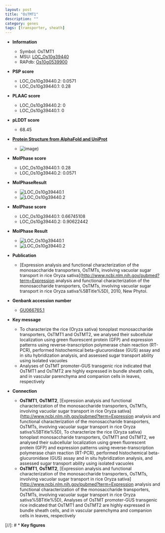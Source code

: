 ```yaml
---
layout: post
title: "OsTMT1"
description: ""
category: genes
tags: [transporter, sheath]
---
```


* **Information**  
    + Symbol: OsTMT1  
    + MSU: [LOC_Os10g39440](http://rice.plantbiology.msu.edu/cgi-bin/ORF_infopage.cgi?orf=LOC_Os10g39440)  
    + RAPdb: [Os10g0539900](http://rapdb.dna.affrc.go.jp/viewer/gbrowse_details/irgsp1?name=Os10g0539900)  

* **PSP score**  
    + LOC_Os10g39440.2: 0.0571 
    + LOC_Os10g39440.1: 0.28 

* **PLAAC score**  
    + LOC_Os10g39440.2: 0 
    + LOC_Os10g39440.1: 0 

* **pLDDT score**
    + 68.45

* **[Protein Structure from AlphaFold and UniProt](https://www.uniprot.org/uniprotkb/Q336W8/entry#structure)**
    + ![image](https://ricepsp.github.io/images/Q3/AF-Q336W8-F1.png))

* **MolPhase score**
    + LOC_Os10g39440.1: 0.28
    + LOC_Os10g39440.2: 0.0571

* **MolPhaseResult**
    + ![LOC_Os10g39440.1](https://ricepsp.github.io/pictures/LOC_Os10g/LOC_Os10g39440.1.png)
    + ![LOC_Os10g39440.2](https://ricepsp.github.io/pictures/LOC_Os10g/LOC_Os10g39440.2.png)

* **MolPhase score**
    + LOC_Os10g39440.1: 0.66745108
    + LOC_Os10g39440.2: 0.90622442

* **MolPhase Result**
    + ![LOC_Os10g39440.1](https://304243504.github.io/Pictures/LOC_Os10g/LOC_Os10g39440.1.png)
    + ![LOC_Os10g39440.2](https://304243504.github.io/Pictures/LOC_Os10g/LOC_Os10g39440.2.png)

* **Publication**  
    + [Expression analysis and functional characterization of the monosaccharide transporters, OsTMTs, involving vacuolar sugar transport in rice Oryza sativa](http://www.ncbi.nlm.nih.gov/pubmed?term=Expression analysis and functional characterization of the monosaccharide transporters, OsTMTs, involving vacuolar sugar transport in rice Oryza sativa%5BTitle%5D), 2010, New Phytol.

* **Genbank accession number**  
    + [GU066765.1](http://www.ncbi.nlm.nih.gov/nuccore/GU066765.1)

* **Key message**  
    + To characterize the rice (Oryza sativa) tonoplast monosaccharide transporters, OsTMT1 and OsTMT2, we analysed their subcellular localization using green fluorescent protein (GFP) and expression patterns using reverse-transcription polymerase chain reaction (RT-PCR), performed histochemical beta-glucuronidase (GUS) assay and in situ hybridization analysis, and assessed sugar transport ability using isolated vacuoles
    + Analyses of OsTMT promoter-GUS transgenic rice indicated that OsTMT1 and OsTMT2 are highly expressed in bundle sheath cells, and in vascular parenchyma and companion cells in leaves, respectively

* **Connection**  
    + __OsTMT1__, __OsTMT2__, [Expression analysis and functional characterization of the monosaccharide transporters, OsTMTs, involving vacuolar sugar transport in rice Oryza sativa](http://www.ncbi.nlm.nih.gov/pubmed?term=Expression analysis and functional characterization of the monosaccharide transporters, OsTMTs, involving vacuolar sugar transport in rice Oryza sativa%5BTitle%5D), To characterize the rice (Oryza sativa) tonoplast monosaccharide transporters, OsTMT1 and OsTMT2, we analysed their subcellular localization using green fluorescent protein (GFP) and expression patterns using reverse-transcription polymerase chain reaction (RT-PCR), performed histochemical beta-glucuronidase (GUS) assay and in situ hybridization analysis, and assessed sugar transport ability using isolated vacuoles
    + __OsTMT1__, __OsTMT2__, [Expression analysis and functional characterization of the monosaccharide transporters, OsTMTs, involving vacuolar sugar transport in rice Oryza sativa](http://www.ncbi.nlm.nih.gov/pubmed?term=Expression analysis and functional characterization of the monosaccharide transporters, OsTMTs, involving vacuolar sugar transport in rice Oryza sativa%5BTitle%5D), Analyses of OsTMT promoter-GUS transgenic rice indicated that OsTMT1 and OsTMT2 are highly expressed in bundle sheath cells, and in vascular parenchyma and companion cells in leaves, respectively

[//]: # * **Key figures**  


